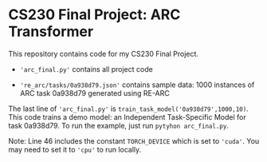 # CS230 Final Project: ARC Transformer

This repository contains code for my CS230 Final Project.

- `'arc_final.py'` contains all project code

- `'re_arc/tasks/0a938d79.json'` contains sample data: 1000 instances of ARC task 0a938d79 generated using RE-ARC

The last line of `'arc_final.py'` is `train_task_model('0a938d79',1000,10)`. This code trains a demo model: an Independent Task-Specific Model for task 0a938d79. To run the example, just run `pytyhon arc_final.py`. 

Note: Line 46 includes the constant `TORCH_DEVICE` which is set to `'cuda'`. You may need to set it to `'cpu'` to run locally. 
